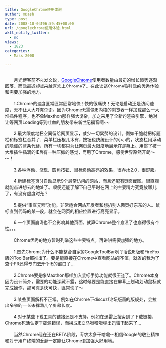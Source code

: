 ```yaml
---
title: GoogleChrome使用体验
author: XDash
type: post
date: 2008-10-04T06:59:45+00:00
url: /googlechrome使用体验.html
aktt_notify_twitter:
  - no
views:
  - 1823
categories:
  - Mass 2008

---
```

<div style="text-align: center; ">
  <img decoding="async" alt="" src="http://news.ctocio.com.cn/imagelist/2008/254/bl1m2cd85u02.jpg" />
</div>

<div>
  &nbsp;
</div>

<div>
  　　月光博客前不久发文说，<a target="_blank" href="article.asp?id=55"><span style="color: rgb(0, 0, 255); "><u>GoogleChrome</u></span></a>使用者数量由最初的增长趋势逐渐回落。而我最近却越来越喜欢上Chrome了。在此谈谈Chrome吸引我的优秀体验和需要加强的地方。
</div>

<div>
  &nbsp;
</div>

<div>
  　　1.Chrome的速度匪常匪常匪常地快！快的很痛快！无论是启动还是访问速度，无不让人大呼爽歪歪。因为Chrome无需像IE内核的浏览器一样加载那么一大堆插件程序，也不像Maxthon那样强大复杂，加之采用了全新的渲染引擎，绝对让等网页Loading等到吐血的朋友带来新世纪福音啊~~
</div>

<div>
  &nbsp;
</div>

<div>
  　　2.最大限度地把空间留给网页显示，减少一切累赘的设计。例如干脆就把标题栏和标签栏合并了，菜单栏压根儿木有，按钮也统统设计的小小的，状态栏用浮动的隐藏的蓝条代替。所有一切都只为让网页最大限度地展示在屏幕上。用惯了被一大堆插件插满的IE后有一种压抑的感觉，而用了Chrome，感觉世界豁然开朗～～！
</div>

<div>
  &nbsp;
</div>

<div>
  　　3.各种浮动、渐现、圆角按钮、鼠标移动高亮的效果，很Web2.0，很舒服。
</div>

<div>
  &nbsp;
</div>

<div>
  　　4.新建标签页时自动显示9个最常访问的网站，而且还配有页面截图。很直观就能点进想去的地址了。顺便还能了解下自己平时在网上的主要精力究竟放哪儿了，有没有虚度时光？
</div>

<div>
  &nbsp;
</div>

<div>
  　　5.提供&ldquo;审查元素&rdquo;功能。非常适合网站开发者和想扒别人网页好东东的人。鼠标直到代码的某一段，就会在网页的相应位置进行高亮显示。
</div>

<div>
  &nbsp;
</div>

<div>
  　　6.一个页面崩溃也不会影响其他页面。就算Chrome整个崩溃了也崩得很有个性。。。
</div>

<div>
  &nbsp;
</div>

<div>
  　　Chrome优秀的地方暂时列举这些主要特点。再讲讲需要加强的地方。
</div>

<div>
  &nbsp;
</div>

<div>
  　　1.首先Chrome为什么不能整合自家的GoogleToolBar咧？话说IE版和FireFox版的ToolBar都推出了。要是能直接在Chrome中查看网站的PR值，就省的我为了查个PR还得专门去开个IE的窗口了&#8230;
</div>

<div>
  &nbsp;
</div>

<div>
  　　2.Chrome要是像Maxthon那样加入鼠标手势功能就很王道了。Chrome本身因为设计简介，需要的功能深藏不露，这时候要是能直接在屏幕上划动划动鼠标就完成操作，那可真是快可快，匪常快了～
</div>

<div>
  &nbsp;
</div>

<div>
  　　3.某些页面解析不正常。例如在Chrome下discuz!论坛版面的版规处，会拉出窄窄的一长条撑满几个屏幕长度。
</div>

<div>
  &nbsp;
</div>

<div>
  　　4.对于某些下载工具的链接还是不支持。例如在迅雷上搜索到了下载链接，Chrome死活认定下载源错误，而换成IE立马噔噔噔弹出迅雷下起来了&#8230;
</div>

<div>
  &nbsp;
</div>

<div>
  　　当然Chrome现在还在BETA阶段，苛求太多干啥嘞～相信Google的敬业精神和对于用户终端的垂涎一定能让Chrome更加强大好用地。
</div>

<div>
  &nbsp;
</div>